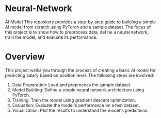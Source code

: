 # Neural-Network
AI Model
This repository provides a step-by-step guide to building a simple AI model from scratch using PyTorch and a sample dataset. The focus of this project is to show how to preprocess data, define a neural network, train the model, and evaluate its performance.

# Overview
This project walks you through the process of creating a basic AI model for predicting salary based on position level. 
The following steps are involved:
1. Data Preparation: Load and preprocess the sample dataset.
2. Model Building: Define a simple neural network architecture using PyTorch.
3. Training: Train the model using gradient descent optimization.
4. Evaluation: Evaluate the model's performance on a test dataset.
5. Visualization: Plot the results to understand the model's predictions.
